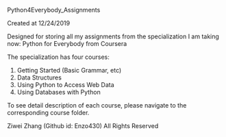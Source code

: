 Python4Everybody_Assignments 

Created at 12/24/2019 

Designed for storing all my assignments from the specialization I am taking now: Python for Everybody from Coursera

The specialization has four courses: 
1. Getting Started (Basic Grammar, etc)
2. Data Structures 
3. Using Python to Access Web Data 
4. Using Databases with Python

To see detail description of each course, please navigate to the corresponding course folder.

Ziwei Zhang (Github id: Enzo430) All Rights Reserved 
